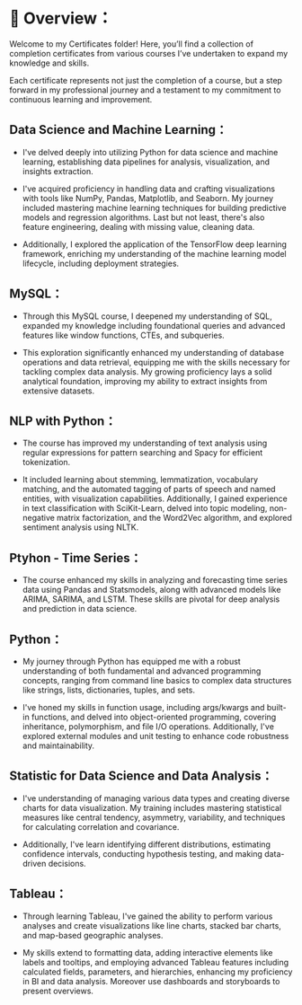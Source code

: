 # 👀 Overview：
Welcome to my Certificates folder! Here, you’ll find a collection of completion certificates from various courses I’ve undertaken to expand my knowledge and skills.

Each certificate represents not just the completion of a course, but a step forward in my professional journey and a testament to my commitment to continuous learning and improvement.

## Data Science and Machine Learning：
* I've delved deeply into utilizing Python for data science and machine learning, establishing data pipelines for analysis, visualization, and insights extraction. 

* I've acquired proficiency in handling data and crafting visualizations with tools like NumPy, Pandas, Matplotlib, and Seaborn. My journey included mastering machine learning techniques for building predictive models and regression algorithms. Last but not least, there's also feature engineering, dealing with missing value, cleaning data.
  
*  Additionally, I explored the application of the TensorFlow deep learning framework, enriching my understanding of the machine learning model lifecycle, including deployment strategies.

## MySQL：
* Through this MySQL course, I deepened my understanding of SQL, expanded my knowledge including foundational queries and advanced features like window functions, CTEs, and subqueries. 

* This exploration significantly enhanced my understanding of database operations and data retrieval, equipping me with the skills necessary for tackling complex data analysis. My growing proficiency lays a solid analytical foundation, improving my ability to extract insights from extensive datasets.

## NLP with Python：
* The course has improved my understanding of text analysis using regular expressions for pattern searching and Spacy for efficient tokenization. 

* It included learning about stemming, lemmatization, vocabulary matching, and the automated tagging of parts of speech and named entities, with visualization capabilities. Additionally, I gained experience in text classification with SciKit-Learn, delved into topic modeling, non-negative matrix factorization, and the Word2Vec algorithm, and explored sentiment analysis using NLTK.

## Ptyhon - Time Series：
 * The course enhanced my skills in analyzing and forecasting time series data using Pandas and Statsmodels, along with advanced models like ARIMA, SARIMA, and LSTM. These skills are pivotal for deep analysis and prediction in data science.

## Python：
* My journey through Python has equipped me with a robust understanding of both fundamental and advanced programming concepts, ranging from command line basics to complex data structures like strings, lists, dictionaries, tuples, and sets. 

* I've honed my skills in function usage, including args/kwargs and built-in functions, and delved into object-oriented programming, covering inheritance, polymorphism, and file I/O operations. Additionally, I've explored external modules and unit testing to enhance code robustness and maintainability.

## Statistic for Data Science and Data Analysis：
* I've understanding of managing various data types and creating diverse charts for data visualization. My training includes mastering statistical measures like central tendency, asymmetry, variability, and techniques for calculating correlation and covariance. 

* Additionally, I've learn identifying different distributions, estimating confidence intervals, conducting hypothesis testing, and making data-driven decisions.

## Tableau：
* Through learning Tableau, I've gained the ability to perform various analyses and create visualizations like line charts, stacked bar charts, and map-based geographic analyses.  

* My skills extend to formatting data, adding interactive elements like labels and tooltips, and employing advanced Tableau features including calculated fields, parameters, and hierarchies, enhancing my proficiency in BI and data analysis. Moreover use dashboards and storyboards to present overviews.

